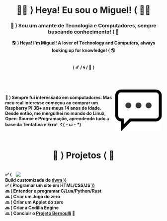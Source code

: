 <h1 align="center"> <b> 🐱‍💻 ⟩ Heya! Eu sou o Miguel! ⟨ 🐱‍💻 </b><br><h3 align="center"> 👾 ⟩ Sou um amante de Tecnologia e Computadores, sempre buscando conhecimento! ⟨ 👾</h3></h1>
<p align="center"> <b> 🌎 ⟩ Heya! I'm Miguel! A lover of Technology and Computers, always looking up for knowledge! ⟨ 🌎</h3></h1>
<br>
<br>
<p align="center"> ⟨ ☄️ / 🌀 / 📮 ⟩<br>
<br>
<h1></h1>
<img align="right" width="150px" src="./logpens.png">
<p align="left"><br>
💬 ⟩  Sempre fui interessado em computadores. Mas meu real interesse começou ao comprar um<br>Raspberry Pi 3B+ aos meus 14 anos de idade. Desde então, me mergulhei no mundo do Linux,<br>Open-Source e Programação, aprendendo tudo a base da Tentativa e Erro! ヾ(・ω・*)<br>
<br>
<br>
<h1 align="center"> 📁 ⟩ Projetos ⟨ 📁 </h1>
<br>
<div align="right">
<a href="https://github.com/mirvoxtm">
<img height="-375em" width="470em" align="right" src="https://github-readme-stats.vercel.app/api?username=mirvoxtm&show_icons=true&theme=radical&include_all_commits=true&count_private=true"/></a>
<div align="left">
✅ ⟨ Build customizada de <a href="https://www.youtube.com/watch?v=iik25wqIuFo">dwm ⟩⟩</a><br>
✅ ⟨ Programar um site em HTML/CSS/JS <a href="https://semicollon-estudios.neocities.org/">⟩⟩</a><br>
🔜 ⟨ Entender e programar C/Lua/Python/Rust<br>
🔜 ⟨ Criar um Jogo do zero<br>
🔜 ⟨ Criar um Applet do zero<br>
🔜 ⟨ Criar a Cedilla Engine<br>
🔜 ⟨ Concluir o <a href="https://twitter.com/Semicollon_BR">Projeto Bernoulli</a> 👀
</div>
